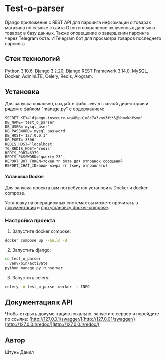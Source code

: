 # Test-o-parser
Django приложение с REST API для парсинга информации о товарах магазина по ссылке с сайта Ozon и сохранение полученных данных о товарах в базу данных. Также оповещение о завершении парсинга через Telegram бота. И Telegram бот для просмотра товаров последнего парсинга

## Стек технологий
Python 3.10.6, Django 3.2.20, Django REST Framework 3.14.0, MySQL, Docker, AdminLTE, Celery, Redis, Aiogram.

## Установка
Для запуска локально, создайте файл `.env` в главной директории и рядом с файлом "manage.py" с содержанием:
```
SECRET_KEY='django-insecure-wq46%pu)o8c7a3vny3#$*&@%hmvkd#$vm'
DB_NAME='test_o_parser'
DB_USER='mysql_user'
DB_PASSWORD='mysql_password'
DB_HOST='127.0.0.1'
DB_PORT='3306'
REDIS_HOST='localhost'
TG_REDIS_HOST='redis'
REDIS_PORT=6379
REDIS_PASSWORD='qwerty123'
REPORT_BOT_TOKEN=токен тг бота для отправок сообщений
REPORT_CHAT_ID=айди юзера тг (кому отправлять)
```

#### Установка Docker
Для запуска проекта вам потребуется установить Docker и docker-compose.

Установку на операционных системах вы можете прочитать в [документации](https://docs.docker.com/engine/install/) и [про установку docker-compose](https://docs.docker.com/compose/install/).

### Настройка проекта
1. Запустите docker compose:
```bash
docker compose up --build -d
```
2. Запустить django:
```bash
cd test_o_parser
. venv/bin/activate
python manage.py runserver
```
3. Запустить celery:
```bash
celery -A test_o_parser worker -l INFO
```


## Документация к API
Чтобы открыть документацию локально, запустите сервер и перейдите по ссылке:
[http://127.0.0.1/swagger/](http://127.0.0.1/swagger/)
[http://127.0.0.1/redoc/](http://127.0.0.1/redoc/)

## Автор
Штунь Данил
